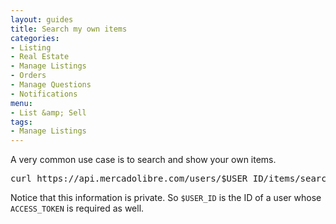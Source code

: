 ```yaml
---
layout: guides
title: Search my own items
categories: 
- Listing
- Real Estate
- Manage Listings
- Orders
- Manage Questions
- Notifications
menu: 
- List &amp; Sell
tags: 
- Manage Listings
---
```


A very common use case is to search and show your own items. 


<pre class="terminal">
curl https://api.mercadolibre.com/users/$USER_ID/items/search?access_token=$ACCESS_TOKEN
</pre>

Notice that this information is private. So `$USER_ID` is the ID of a user whose `ACCESS_TOKEN` is required as well.
